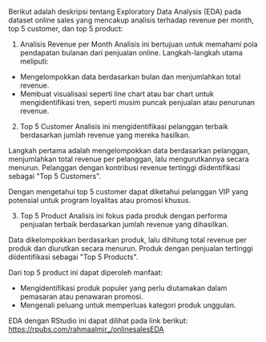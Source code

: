 Berikut adalah deskripsi tentang Exploratory Data Analysis (EDA) pada dataset online sales yang mencakup analisis terhadap revenue per month, top 5 customer, dan top 5 product:

1. Analisis Revenue per Month
Analisis ini bertujuan untuk memahami pola pendapatan bulanan dari penjualan online. Langkah-langkah utama meliputi:

- Mengelompokkan data berdasarkan bulan dan menjumlahkan total revenue.
- Membuat visualisasi seperti line chart atau bar chart untuk mengidentifikasi tren, seperti musim puncak penjualan atau penurunan revenue.

2. Top 5 Customer
Analisis ini mengidentifikasi pelanggan terbaik berdasarkan jumlah revenue yang mereka hasilkan.

Langkah pertama adalah mengelompokkan data berdasarkan pelanggan, menjumlahkan total revenue per pelanggan, lalu mengurutkannya secara menurun.
Pelanggan dengan kontribusi revenue tertinggi diidentifikasi sebagai "Top 5 Customers".

Dengan mengetahui top 5 customer dapat diketahui pelanggan VIP yang potensial untuk program loyalitas atau promosi khusus.

3. Top 5 Product
Analisis ini fokus pada produk dengan performa penjualan terbaik berdasarkan jumlah revenue yang dihasilkan.

Data dikelompokkan berdasarkan produk, lalu dihitung total revenue per produk dan diurutkan secara menurun.
Produk dengan penjualan tertinggi diidentifikasi sebagai "Top 5 Products".

Dari top 5 product ini dapat diperoleh manfaat:

- Mengidentifikasi produk populer yang perlu diutamakan dalam pemasaran atau penawaran promosi.
- Mengenali peluang untuk memperluas kategori produk unggulan.

EDA dengan RStudio ini dapat dilihat pada link berikut: https://rpubs.com/rahmaalmir_/onlinesalesEDA

